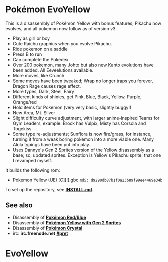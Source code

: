 # Pokémon EvoYellow

This is a disassembly of Pokémon Yellow with bonus features; Pikachu now evolves, and all pokemon now follow as of version v3.
+ Play as girl or boy
+ Cute Raichu graphics when you evolve Pikachu.
+ Ride pokemon on a saddle
+ Press B to run
+ Can complete the Pokedex.
+ Over 200 pokemon, many Johto but also new Kanto evolutions have been added. All Eeveelutions available.
+ More moves, like Crunch
+ Some moves have been tweaked; Wrap no longer traps you forever, Dragon Rage causes rage effect.
+ More types, Dark, Steel, Fairy
+ Different kinds of shinies, get Pink, Blue, Black, Yellow, Purple, Orange/red
+ Hold items for Pokemon (very very basic, slightly buggy!)
+ New Area, Mt. Silver
+ Slight difficulty curve adjustment, with larger anime-inspired Teams for Gym Leaders, example: Brock has Vulpix, Misty has Corsola and Togekiss
+ Some type re-adjustments; Sunflora is now fire/grass, for instance, turning it from a weak boring pokemon into a more viable one. Many Alola typings have been put into play.
+ Uses Dannye's Gen 2 Sprites version of the Yellow disassembly as a base; so, updated sprites. Exception is Yellow's Pikachu sprite; that one I revamped myself.

It builds the following rom:

* Pokemon Yellow (UE) [C][!].gbc  `md5: d9290db87b1f0a23b89f99ee4469e34b`

To set up the repository, see [**INSTALL.md**](INSTALL.md).


## See also

* Disassembly of [**Pokémon Red/Blue**][pokered]
* Disassembly of [**Pokémon Yellow with Gen 2 Sprites**][pokeyellow]
* Disassembly of [**Pokémon Crystal**][pokecrystal]
* irc: **irc.freenode.net** [**#pret**][irc]

[pokered]: https://github.com/iimarckus/pokered
[pokeyellow]: https://github.com/dannye/pokeyellow-gen-II
[pokecrystal]: https://github.com/kanzure/pokecrystal
[irc]: https://kiwiirc.com/client/irc.freenode.net/?#pret
# EvoYellow
